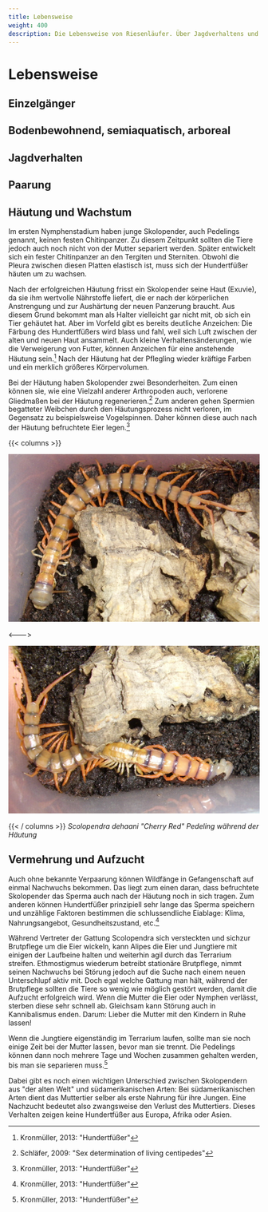 ```yaml
---
title: Lebensweise
weight: 400
description: Die Lebensweise von Riesenläufer. Über Jagdverhaltens und Beutespektrums, ihrer Feinde, Krankheiten und Abwehrverhalten, sowie ihres Lebenszyklus.
---
```


# Lebensweise

## Einzelgänger

## Bodenbewohnend, semiaquatisch, arboreal

## Jagdverhalten

## Paarung

## Häutung und Wachstum

Im ersten Nymphenstadium haben junge Skolopender, auch Pedelings genannt, keinen festen Chitinpanzer. Zu diesem Zeitpunkt sollten die Tiere jedoch auch noch nicht von der Mutter separiert werden. Später entwickelt sich ein fester Chitinpanzer an den Tergiten und Sterniten. Obwohl die Pleura zwischen diesen Platten elastisch ist, muss sich der Hundertfüßer häuten um zu wachsen.

Nach der erfolgreichen Häutung frisst ein Skolopender seine Haut (Exuvie), da sie ihm wertvolle Nährstoffe liefert, die er nach der körperlichen Anstrengung und zur Aushärtung der neuen Panzerung braucht. Aus diesem Grund bekommt man als Halter vielleicht gar nicht mit, ob sich ein Tier gehäutet hat. Aber im Vorfeld gibt es bereits deutliche Anzeichen: Die Färbung des Hundertfüßers wird blass und fahl, weil sich Luft zwischen der alten und neuen Haut ansammelt. Auch kleine Verhaltensänderungen, wie die Verweigerung von Futter, können Anzeichen für eine anstehende Häutung sein.[^3] Nach der Häutung hat der Pflegling wieder kräftige Farben und ein merklich größeres Körpervolumen.

Bei der Häutung haben Skolopender zwei Besonderheiten. Zum einen können sie, wie eine Vielzahl anderer Arthropoden auch, verlorene Gliedmaßen bei der Häutung regenerieren.[^4] Zum anderen gehen Spermien begatteter Weibchen durch den Häutungsprozess nicht verloren, im Gegensatz zu beispielsweise Vogelspinnen. Daher können diese auch nach der Häutung befruchtete Eier legen.[^3]

{{< columns >}}

![Anfang einer Häutung von Scolopendra dehaani](images/haeutung_01.jpg)

<--->

![Mitten in der Häutung von Scolopendra dehaani](images/haeutung_02.jpg)

{{< / columns >}}
_Scolopendra dehaani "Cherry Red" Pedeling während der Häutung_

## Vermehrung und Aufzucht

Auch ohne bekannte Verpaarung können Wildfänge in Gefangenschaft auf einmal Nachwuchs bekommen. Das liegt zum einen daran, dass befruchtete Skolopender das Sperma auch nach der Häutung noch in sich tragen. Zum anderen können Hundertfüßer prinzipiell sehr lange das Sperma speichern und unzählige Faktoren bestimmen die schlussendliche Eiablage: Klima, Nahrungsangebot, Gesundheitszustand, etc.[^3]

Während Vertreter der Gattung Scolopendra sich versteckten und sichzur Brutpflege um die Eier wickeln, kann Alipes die Eier und Jungtiere mit einigen der Laufbeine halten und weiterhin agil durch das Terrarium streifen. Ethmostigmus wiederum betreibt stationäre Brutpflege, nimmt seinen
Nachwuchs bei Störung jedoch auf die Suche nach einem neuen Unterschlupf aktiv mit. Doch egal welche Gattung man hält, während der Brutpflege sollten die Tiere so wenig wie möglich gestört werden, damit die Aufzucht erfolgreich wird. Wenn die Mutter die Eier oder Nymphen verlässt, sterben diese sehr schnell ab. Gleichsam kann Störung auch in Kannibalismus enden. Darum: Lieber die Mutter mit den Kindern in Ruhe lassen!

Wenn die Jungtiere eigenständig im Terrarium laufen, sollte man sie noch einige Zeit bei der Mutter lassen, bevor man sie trennt. Die Pedelings können dann noch mehrere Tage und Wochen zusammen gehalten werden, bis man sie separieren muss.[^3]

Dabei gibt es noch einen wichtigen Unterschied zwischen Skolopendern aus "der alten Welt" und südamerikanischen Arten: Bei südamerikanischen Arten dient das Muttertier selber als erste Nahrung für ihre Jungen. Eine Nachzucht bedeutet also zwangsweise den Verlust des Muttertiers. Dieses Verhalten zeigen keine Hundertfüßer aus Europa, Afrika oder Asien.


[^3]: Kronmüller, 2013: "Hundertfüßer"

[^4]: Schläfer, 2009: "Sex determination of living centipedes"